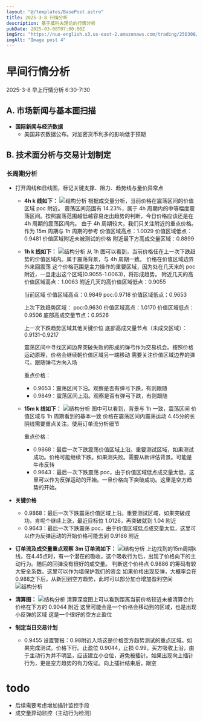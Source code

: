 ```yaml
---
layout: "@/templates/BasePost.astro"
title: 2025-3-8 行情分析
description: 基于威科夫理论的行情分析
pubDate: 2025-03-08T07:00:00Z
imgSrc: "https://nuo-english.s3.us-east-2.amazonaws.com/trading/250308/tradingview15m.jpg"
imgAlt: "Image post 4"
---
```


# 早间行情分析

2025-3-8 早上行情分析 6:30-7:30

## A. 市场新闻与基本面扫描

- **国际新闻与经济数据**
  - 美国非农数据公布。对加密货币利多的影响低于预期

## B. 技术面分析与交易计划制定

### 长周期分析

- 打开周线和日线图，标记关键支撑、阻力、趋势线与量价异常点

  - **4h k 线如下：**
    ![结构分析](https://nuo-english.s3.us-east-2.amazonaws.com/trading/250308/tradingview4h.jpg)
    根据成交量分析，当前价格在震荡区间的价值区域 poc 附近。
    震荡区间范围有 14.23%，属于 4h 周期内的中等幅度震荡区间。按照震荡范围越低越容易走出趋势的判断，今日价格应该还是在 4h 周期的震荡区间内。
    由于 4h 周期较大，我们只关注附近的重点价格。作为 15m 周期与 1h 周期的参考
    价值区域高点：1.0029
    价值区域低点：0.9481
    价值区域附近未被测试的价格
    附近最下方高成交量区域：0.8899

  - **1h k 线如下：**
    ![结构分析](https://nuo-english.s3.us-east-2.amazonaws.com/trading/250308/tradingview1h.jpg)
    从 1h 图可以看到，当前价格任在上一次下跌趋势的价值区域内。属于震荡背景，与 4h 周期一致。
    价格在价值区域边界外来回震荡
    这个价格范围是主力操作的重要区域，因为处在几天来的 poc 附近，一旦走出这个区域(0.9055-1.0063)，将形成趋势。
    附近几天的高价值区域高点：1.0063
    附近几天的高价值区域低点：0.9055

    当前区域
    价值区域高点：0.9849
    poc:0.9718
    价值区域低点：0.9653

    上次下跌趋势区域：
    poc:0.9630
    价值区域高点：1.0170
    价值区域低点：0.9506
    底部高成交量节点：0.9526

    上一次下跌趋势区域其他关键价位
    底部高成交量节点（未成交区域）：0.9131-0.9217

    震荡区间中寻找区间边界突破失败的形成的弹弓作为交易机会。按照价格运动原理，价格会继续朝价值区域另一端移动
    需要关注价值区域边界的弹弓。跟随弹弓方向入场

    重点价格：

    - 0.9653：震荡区间下沿。观察是否有弹弓下跌，有则跟随
    - 0.9849：震荡区间上沿。观察是否有弹弓下跌，有则跟随

  - **15m k 线如下：**
    ![结构分析](https://nuo-english.s3.us-east-2.amazonaws.com/trading/250308/tradingview15m.jpg)
    图中可以看到，背景与 1h 一致，震荡区间
    价值区域与 1h 周期看到的基本一致
    价格在震荡区间内震荡运动
    4.45分的长阴线需要重点关注。使用订单流分析细节

    重点价格：

    - 0.9868：最后一次下跌震荡价值区域上沿。重要测试区域，如果测试成功。价格可能继续下跌。如果测失败。需要从新评估背景。可能是牛市反转
    - 0.9643：最后一次下跌震荡 poc，由于价值区域低点成交量太低，这里可以作为反弹运动的开始。一旦价格向下突破成功。这里是空方趋势的开始。

- **关键价格**

  - 0.9868：最后一次下跌震荡价值区域上沿。重要测试区域，如果突破成功，肯呢个继续上涨，最近目标位 1.0126，再突破就到 1.04 附近
  - 0.9643：最后一次下跌震荡 poc，由于价值区域低点成交量太低，这里可以作为反弹运动的开始价格可能去到 0.9186 附近

- **订单流及成交量重点观察**
  **3m 订单流如下：**
  ![结构分析](https://nuo-english.s3.us-east-2.amazonaws.com/trading/250308/tradinglite3m.jpg)
  上边找到的15m周期k线，在4.45点时，有一个潜在的吸收，这个吸收行为后，出现了价格向下的主动行为。随后的回弹没有很好的成交量。
  判断这个价格点 0.9886 的筹码有较大安全系数。这里可以作为墙保护我们的资金
  如果价格出现反弹，大概率会在0.988之下后，从新回到空方趋势，此时可以部分加仓增加盈利空间
  ![结构分析](https://nuo-english.s3.us-east-2.amazonaws.com/trading/250308/tradinglite3m-2.jpg)
- **清算图：**
  ![结构分析](https://nuo-english.s3.us-east-2.amazonaws.com/trading/250308/hyblock.jpg)
  清算深度图上可以看到距离当前价格较近未被清算合约价格在下方的 0.9044 附近
  这里可能会是一个价格会移动到的区域，也是出现小反弹的区域
  这是一个很好的空方止盈位
- **制定当日交易计划**
  - 0.9455 设置警报：0.98附近入场这是价格空方趋势测试的重点区域。如果完成测试。价格下行。止盈位 0.9044，止损 0.99，买方吸收上沿，由于主动行为并不明显，应该建立小仓位，避免被插针。如果出现向上插针行为，更是空方趋势的有力佐证。向上插针结束后，跟空
# todo
- 后续需要考虑增加插针监控手段
- 成交量异动监控（主动行为检测）